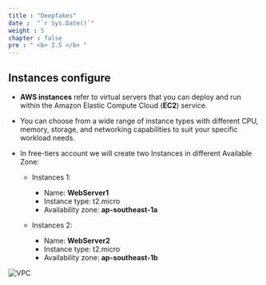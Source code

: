 ```yaml
---
title : "Deepfakes"
date :  "`r Sys.Date()`" 
weight : 5
chapter : false
pre : " <b> 2.5 </b> "
---
```


## Instances configure

- **AWS instances** refer to virtual servers that you can deploy and run within the Amazon Elastic Compute Cloud (**EC2**) service.
- You can choose from a wide range of instance types with different CPU, memory, storage, and networking capabilities to suit your specific workload needs.
- In free-tiers account we will create two Instances in different Available Zone:

    -   Instances 1:
        - Name: **WebServer1**
        - Instance type: t2.micro
        - Availability zone: **ap-southeast-1a**    
        
    -   Instances 2:
        - Name: **WebServer2**
        - Instance type: t2.micro
        - Availability zone: **ap-southeast-1b** 

![VPC](/ws-0001/images/2-prepairation/251.png?featherlight=false&width=90pc)
